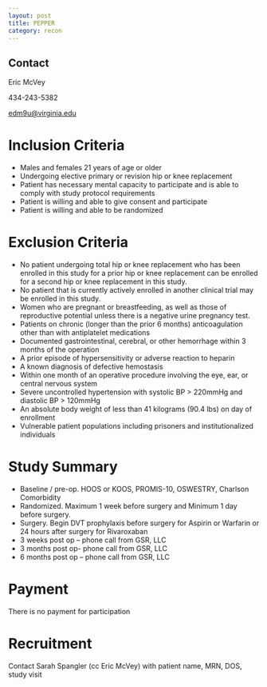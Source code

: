 ```yaml
---
layout: post
title: PEPPER
category: recon
---
```

## Contact

Eric McVey

434-243-5382

edm9u@virginia.edu

# Inclusion Criteria

- Males and females 21 years of age or older
- Undergoing elective primary or revision hip or knee replacement
- Patient has necessary mental capacity to participate and is able to comply with study protocol requirements
- Patient is willing and able to give consent and participate
- Patient is willing and able to be randomized

# Exclusion Criteria

- No patient undergoing total hip or knee replacement who has been enrolled in this study for a prior hip or knee replacement can be enrolled for a second hip or knee replacement in this study.
- No patient that is currently actively enrolled in another clinical trial may be enrolled in this study.
- Women who are pregnant or breastfeeding, as well as those of reproductive potential unless there is a negative urine pregnancy test. 
- Patients on chronic (longer than the prior 6 months) anticoagulation other than with antiplatelet medications
- Documented gastrointestinal, cerebral, or other hemorrhage within 3 months of the operation
- A prior episode of hypersensitivity or adverse reaction to heparin
- A known diagnosis of defective hemostasis 
- Within one month of an operative procedure involving the eye, ear, or central nervous system 
- Severe uncontrolled hypertension with systolic BP > 220mmHg and diastolic BP > 120mmHg
- An absolute body weight of less than 41 kilograms (90.4 lbs) on day of enrollment
- Vulnerable patient populations including prisoners and institutionalized individuals

# Study Summary

- Baseline / pre-op.  HOOS or KOOS, PROMIS-10, OSWESTRY, Charlson Comorbidity
- Randomized.  Maximum 1 week before surgery and Minimum 1 day before surgery.
- Surgery.  Begin DVT prophylaxis before surgery for Aspirin or Warfarin or 24 hours after surgery for Rivaroxaban
- 3 weeks post op – phone call from GSR, LLC
- 3 months post op- phone call from GSR, LLC
- 6 months post op – phone call from GSR, LLC

# Payment

There is no payment for participation

# Recruitment

Contact Sarah Spangler (cc Eric McVey) with patient name, MRN, DOS, study visit
